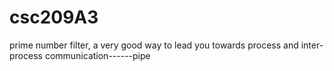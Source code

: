 # csc209A3
prime number filter, a very good way to lead you towards process and inter-process communication------pipe
